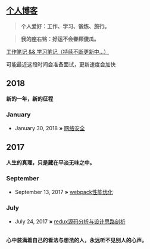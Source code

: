 ## [个人博客](http://dushao103500.github.io)

> **个人爱好：工作、学习、锻炼、旅行。**

> **我的座右铭：好运不会眷顾傻瓜。**

[工作笔记 && 学习笔记（持续不断更新中...）](https://github.com/dushao103500/blog/blob/master/study.md)

可能最近这段时间会准备面试，更新速度会加快

## 2018
**新的一年，新的征程**

### January

* January 30, 2018 **»** [网络安全](https://github.com/dushao103500/blog/issues/3)

## 2017
**人生的真理，只是藏在平淡无味之中。**

### September

* September 13, 2017 **»** [webpack性能优化](https://github.com/dushao103500/blog/issues/2)

### July

* July 24, 2017 **»** [redux源码分析与设计思路剖析](https://github.com/dushao103500/blog/issues/1)

##
**心中装满着自己的看法与想法的人，永远听不见别人的心声。**
